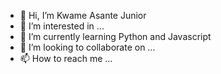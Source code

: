 - 👋 Hi, I’m Kwame Asante Junior
- 👀 I’m interested in ...
- 🌱 I’m currently learning Python and Javascript
- 💞️ I’m looking to collaborate on ...
- 📫 How to reach me ...

<!---
asantedevv/asantedevv is a ✨ special ✨ repository because its `README.md` (this file) appears on your GitHub profile.
You can click the Preview link to take a look at your changes.
--->
